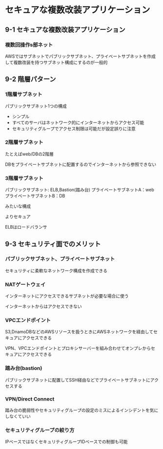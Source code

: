 # セキュアな複数改装アプリケーション

## 9-1 セキュアな複数改装アプリケーション

### 複数回操作s部ネット

AWSではサブネットでパブリックサブネット、プライベートサブネットを作成して複数改装を持つサブネット構成にするのが一般的

## 9-2 階層パターン

### 1階層サブネット

パブリックサブネット1つの構成

* シンプル
* すべてのサーバはネットワーク的にインターネットからアクセス可能
* セキュリティグループでアクセス制限は可能だが設定誤りに注意

### 2階層サブネット

たとえばweb/DBの2階層

DBをプライベートサブネットに配置するのでインターネットから参照できない

### 3階層サブネット

パブリックサブネット: ELB,Bastion(踏み台)
プライベートサブネットA：web
プライベートサブネットB：DB

みたいな構成

よりセキュア

ELBはロードバランサ

## 9-3 セキュリティ面でのメリット

### パブリックサブネット、プライベートサブネット

セキュリティに柔軟なネットワーク構成を作成できる

### NATゲートウェイ

インターネットにアクセスできるサブネットが必要な場合に使う

インターネットからはアクセスできない

### VPCエンドポイント

S3,DnamoDBなどのAWSリソースを扱うときにAWSネットワークを経由してセキュアにアクセスできる

VPN、VPCエンドポイントとプロキシサーバーを組み合わせてオンプレからセキュアにアクセスできる

### 踏み台(bastion)

パブリックサブネットに配置してSSH経由などでプライベートサブネットにアクセスする

### VPN/Direct Connect

踏み台の脆弱性やセキュリティグループの設定のミスによるインシデントを気にしなくていい

### セキュリティグループの絞り方

IPベースではなくセキュリティグループIDベースでの制御も可能



